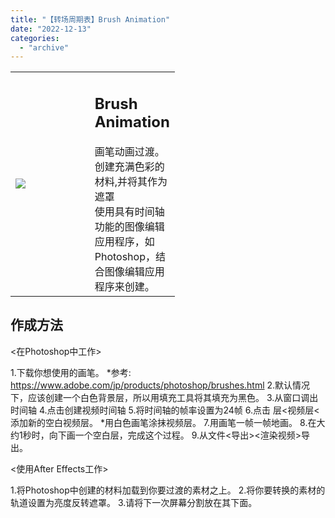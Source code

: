 ```yaml
---
title: "【转场周期表】Brush Animation"
date: "2022-12-13"
categories: 
  - "archive"
---
```


<table style="width: 52.1565%;"><tbody><tr><td style="width: 61.2111%;"><img src="https://mir.yuelili.com/2022/12/30b849af22de9290ee91718c570f69be.gif"></td><td style="width: 74.601%;"><h2 class="title_title__ceXO0">Brush Animation</h2>画笔动画过渡。<div></div>创建充满色彩的材料,并将其作为遮罩<div></div>使用具有时间轴功能的图像编辑应用程序，如Photoshop，结合图像编辑应用程序来创建。</td></tr></tbody></table>

## 作成方法

<在Photoshop中工作>

1.下载你想使用的画笔。 \*参考: https://www.adobe.com/jp/products/photoshop/brushes.html 2.默认情况下，应该创建一个白色背景层，所以用填充工具将其填充为黑色。 3.从窗口调出时间轴 4.点击创建视频时间轴 5.将时间轴的帧率设置为24帧 6.点击 层<视频层<添加新的空白视频层。 \*用白色画笔涂抹视频层。 7.用画笔一帧一帧地画。 8.在大约1秒时，向下画一个空白层，完成这个过程。 9.从文件<导出><渲染视频>导出。

<使用After Effects工作>

1.将Photoshop中创建的材料加载到你要过渡的素材之上。 2.将你要转换的素材的轨道设置为亮度反转遮罩。 3.请将下一次屏幕分割放在其下面。
